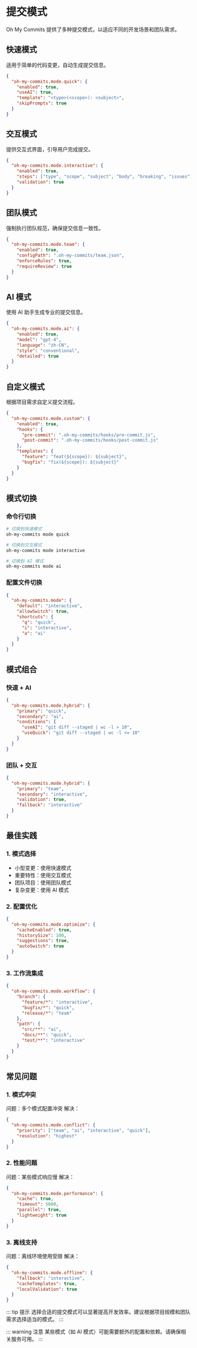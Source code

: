 # 提交模式

Oh My Commits 提供了多种提交模式，以适应不同的开发场景和团队需求。

## 快速模式

适用于简单的代码变更，自动生成提交信息。

```json
{
  "oh-my-commits.mode.quick": {
    "enabled": true,
    "useAI": true,
    "template": "<type>(<scope>): <subject>",
    "skipPrompts": true
  }
}
```

## 交互模式

提供交互式界面，引导用户完成提交。

```json
{
  "oh-my-commits.mode.interactive": {
    "enabled": true,
    "steps": ["type", "scope", "subject", "body", "breaking", "issues"],
    "validation": true
  }
}
```

## 团队模式

强制执行团队规范，确保提交信息一致性。

```json
{
  "oh-my-commits.mode.team": {
    "enabled": true,
    "configPath": ".oh-my-commits/team.json",
    "enforceRules": true,
    "requireReview": true
  }
}
```

## AI 模式

使用 AI 助手生成专业的提交信息。

```json
{
  "oh-my-commits.mode.ai": {
    "enabled": true,
    "model": "gpt-4",
    "language": "zh-CN",
    "style": "conventional",
    "detailed": true
  }
}
```

## 自定义模式

根据项目需求自定义提交流程。

```json
{
  "oh-my-commits.mode.custom": {
    "enabled": true,
    "hooks": {
      "pre-commit": ".oh-my-commits/hooks/pre-commit.js",
      "post-commit": ".oh-my-commits/hooks/post-commit.js"
    },
    "templates": {
      "feature": "feat(${scope}): ${subject}",
      "bugfix": "fix(${scope}): ${subject}"
    }
  }
}
```

## 模式切换

### 命令行切换

```bash
# 切换到快速模式
oh-my-commits mode quick

# 切换到交互模式
oh-my-commits mode interactive

# 切换到 AI 模式
oh-my-commits mode ai
```

### 配置文件切换

```json
{
  "oh-my-commits.mode": {
    "default": "interactive",
    "allowSwitch": true,
    "shortcuts": {
      "q": "quick",
      "i": "interactive",
      "a": "ai"
    }
  }
}
```

## 模式组合

### 快速 + AI

```json
{
  "oh-my-commits.mode.hybrid": {
    "primary": "quick",
    "secondary": "ai",
    "conditions": {
      "useAI": "git diff --staged | wc -l > 10",
      "useQuick": "git diff --staged | wc -l <= 10"
    }
  }
}
```

### 团队 + 交互

```json
{
  "oh-my-commits.mode.hybrid": {
    "primary": "team",
    "secondary": "interactive",
    "validation": true,
    "fallback": "interactive"
  }
}
```

## 最佳实践

### 1. 模式选择

- 小型变更：使用快速模式
- 重要特性：使用交互模式
- 团队项目：使用团队模式
- 复杂变更：使用 AI 模式

### 2. 配置优化

```json
{
  "oh-my-commits.mode.optimize": {
    "cacheEnabled": true,
    "historySize": 100,
    "suggestions": true,
    "autoSwitch": true
  }
}
```

### 3. 工作流集成

```json
{
  "oh-my-commits.mode.workflow": {
    "branch": {
      "feature/*": "interactive",
      "bugfix/*": "quick",
      "release/*": "team"
    },
    "path": {
      "src/**": "ai",
      "docs/**": "quick",
      "test/**": "interactive"
    }
  }
}
```

## 常见问题

### 1. 模式冲突

问题：多个模式配置冲突
解决：

```json
{
  "oh-my-commits.mode.conflict": {
    "priority": ["team", "ai", "interactive", "quick"],
    "resolution": "highest"
  }
}
```

### 2. 性能问题

问题：某些模式响应慢
解决：

```json
{
  "oh-my-commits.mode.performance": {
    "cache": true,
    "timeout": 5000,
    "parallel": true,
    "lightweight": true
  }
}
```

### 3. 离线支持

问题：离线环境使用受限
解决：

```json
{
  "oh-my-commits.mode.offline": {
    "fallback": "interactive",
    "cacheTemplates": true,
    "localValidation": true
  }
}
```

::: tip 提示
选择合适的提交模式可以显著提高开发效率。建议根据项目规模和团队需求选择适当的模式。
:::

::: warning 注意
某些模式（如 AI 模式）可能需要额外的配置和依赖。请确保相关服务可用。
:::
